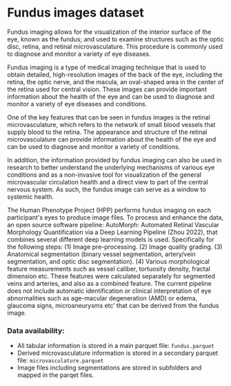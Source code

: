 # Fundus images dataset  

Fundus imaging allows for the visualization of the interior surface of the eye, known as the fundus; and used to examine structures such as the optic disc, retina, and retinal microvasculature. This procedure is commonly used to diagnose and monitor a variety of eye diseases.

Fundus imaging is a type of medical imaging technique that is used to obtain detailed, high-resolution images of the back of the eye, including the retina, the optic nerve, and the macula, an oval-shaped area in the center of the retina used for central vision. These images can provide important information about the health of the eye and can be used to diagnose and monitor a variety of eye diseases and conditions.

One of the key features that can be seen in fundus images is the retinal microvasculature, which refers to the network of small blood vessels that supply blood to the retina. The appearance and structure of the retinal microvasculature can provide information about the health of the eye and can be used to diagnose and monitor a variety of conditions.

In addition, the information provided by fundus imaging can also be used in research to better understand the underlying mechanisms of various eye conditions and as a non-invasive tool for visualization of the general microvascular circulation health and a direct view to part of the central nervous system. As such, the fundus image can serve as a window to systemic health. 

The Human Phenotype Project (HPP) performs fundus imaging on each participant's eyes to produce image files. To process and enhance the data, an open source software pipeline: AutoMorph: Automated Retinal Vascular Morphology Quantification via a Deep Learning Pipeline (Zhou 2022), that combines several different deep learning models is used. Specifically for the following steps:
(1) Image pre-processing.
(2) Image quality grading.
(3) Anatomical segmentation (binary vessel segmentation, artery/vein segmentation, and optic disc segmentation).
(4) Various morphological feature measurements such as vessel caliber, tortuosity density, fractal dimension etc. These features were calculated separately for segmented veins and arteries, and also as a combined feature.
The current pipeline does not include automatic identification or clinical interpretation of eye abnormalities such as age-macular degeneration (AMD) or edema, glaucoma signs, microaneurysms etc’ that can be derived from the fundus image.

### Data availability:

- All tabular information is stored in a main parquet file: `fundus.parquet`
- Derived microvasculature information is stored in a secondary parquet file: `microvasculature.parquet`
- Image files including segmentations are stored in subfolders and mapped in the parqet files.